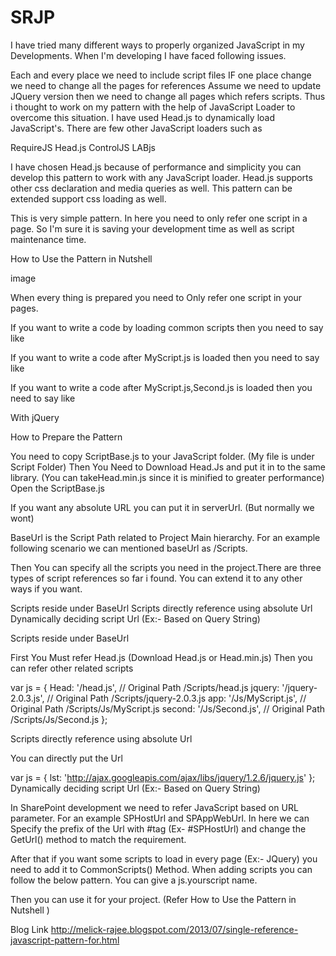 # SRJP
I have tried many different ways to properly organized JavaScript in my Developments. When I'm developing I have faced following issues.

Each and every place we need to include script files
IF one place change we need to change all the pages for references
Assume we need to update JQuery  version then we need to change all pages which refers scripts.
Thus i thought to work on my pattern with the help of JavaScript Loader to overcome this situation. I have used Head.js to dynamically load JavaScript's. There are few other JavaScript loaders such as

RequireJS
Head.js
ControlJS
LABjs

I have chosen Head.js because of performance and simplicity you can develop this pattern to work with any JavaScript loader. Head.js supports other css declaration and media queries as well. This pattern can be extended support css loading as well.

This is very simple pattern. In here you need to only refer one script in a page. So I'm sure it is saving your development time as well as script maintenance time.

How to Use the Pattern in Nutshell

image

When every thing is prepared you need to Only refer one script in your pages.

   If you want to write a code by loading common scripts then you need to say like

<script src="Scripts/ScriptBase.js"></script>
<script>
    BaseReady(function () {
        // Add you code Here
    });
</script>
 

   If you want to write a code after MyScript.js is loaded then you need to say like

 


<script src="Scripts/ScriptBase.js" ></script>
<script>
    BaseReady(function () {
        IncludeScript(js.app);
        ScriptReady(function () {
            // Write Your code here
        });
    });
</script>
 

   If you want to write a code after MyScript.js,Second.js is loaded  then you need to say like

 


<script src="Scripts/ScriptBase.js" ></script>
 
<script>
    BaseReady(function () {
        //app: '/Js/MyScript.js'
        IncludeScript(js.app); 
        // '/Js/Second.js' 
        IncludeScript(js.second);
        ScriptReady(function () {
           // Write your code here
        });
    });
</script>
 

With jQuery

 


<script src="Scripts/ScriptBase.js" ></script>
<script>
    BaseReady(function () {
        IncludeScript(js.app);
        ScriptReady(function () {
            $(document).ready(function () {
                // With jQuery
            });
        });
    });
</script>
 

How to Prepare the Pattern

 


You need to copy ScriptBase.js to your JavaScript folder. (My file is under Script Folder) 
Then You Need to Download Head.Js and put it in to the same library. (You can takeHead.min.js since it is minified to greater performance) 
Open the ScriptBase.js
 

If you want any absolute URL you can put it in serverUrl. (But normally we wont)
 
BaseUrl is the Script Path related to Project Main hierarchy. For an example following scenario we can mentioned baseUrl as /Scripts. 
 
Then You can specify all the scripts you need in the project.There are three types of script references so far i found. You can extend it to any other ways if you want. 

Scripts reside under BaseUrl 
Scripts directly reference using absolute Url 
Dynamically deciding script Url (Ex:- Based on Query String)
 

Scripts reside under BaseUrl 

First You Must  refer Head.js (Download Head.js or Head.min.js) 
Then you can refer other related scripts

 


var js =
{
  Head: '/head.js', // Original Path /Scripts/head.js
  jquery: '/jquery-2.0.3.js', // Original Path /Scripts/jquery-2.0.3.js
  app: '/Js/MyScript.js',    // Original Path /Scripts/Js/MyScript.js
  second: '/Js/Second.js',  // Original Path /Scripts/Js/Second.js
};
 

 

Scripts directly reference using absolute Url 

You can directly put the Url


var js =
{
  lst: 'http://ajax.googleapis.com/ajax/libs/jquery/1.2.6/jquery.js'
};
Dynamically deciding script Url (Ex:- Based on Query String) 


In SharePoint development we need to refer JavaScript based on  URL parameter. For an example SPHostUrl and SPAppWebUrl. In here we can Specify the prefix of the Url with #tag (Ex- #SPHostUrl) and change the GetUrl() method to match the requirement.

After that if you want some scripts to load in every page (Ex:- JQuery) you need to add it to CommonScripts() Method. When adding scripts you can follow the below pattern. You can give a js.yourscript name.
 
Then you can use it for your project. (Refer How to Use the Pattern in Nutshell )

Blog Link http://melick-rajee.blogspot.com/2013/07/single-reference-javascript-pattern-for.html
